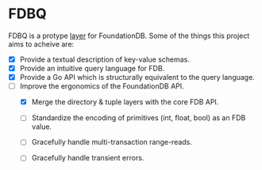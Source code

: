 # FDBQ

FDBQ is a protype
[layer](https://apple.github.io/foundationdb/layer-concept.html)
for FoundationDB. Some of the things this project aims to
acheive are:
- [x] Provide a textual description of key-value schemas.
- [x] Provide an intuitive query language for FDB.
- [x] Provide a Go API which is structurally equivalent to
  the query language.
- [ ] Improve the ergonomics of the FoundationDB API.
  - [x] Merge the directory & tuple layers with the core FDB
    API.
  - [ ] Standardize the encoding of primitives (int, float,
    bool) as an FDB value.
  - [ ] Gracefully handle multi-transaction range-reads.
  - [ ] Gracefully handle transient errors.

